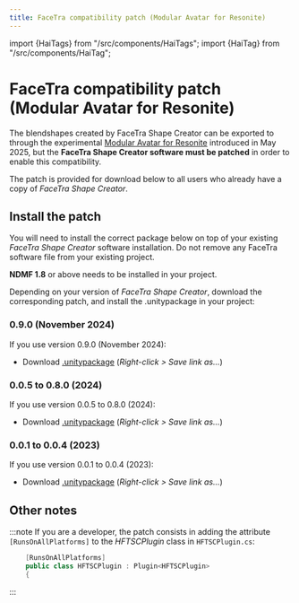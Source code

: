 ```yaml
---
title: FaceTra compatibility patch (Modular Avatar for Resonite)
---
```

import {HaiTags} from "/src/components/HaiTags";
import {HaiTag} from "/src/components/HaiTag";

# FaceTra compatibility patch (Modular Avatar for Resonite)

<HaiTags>
<HaiTag requiresResonite={true} />
</HaiTags>

The blendshapes created by FaceTra Shape Creator can be exported to <HaiTag requiresResonite={true} short={true} /> through the experimental
[Modular Avatar for Resonite](https://github.com/bdunderscore/modular-avatar-resonite) introduced in May 2025,
but the **FaceTra Shape Creator software must be patched** in order to enable this compatibility.

The patch is provided for download below to all users who already have a copy of *FaceTra Shape Creator*.

## Install the patch

You will need to install the correct package below on top of your existing *FaceTra Shape Creator* software installation.
Do not remove any FaceTra software file from your existing project.

**NDMF 1.8** or above needs to be installed in your project.

Depending on your version of *FaceTra Shape Creator*, download the corresponding patch, and install the .unitypackage in your project:

### 0.9.0 (November 2024)

If you use version 0.9.0 (November 2024):

- Download [.unitypackage](pathname:///assets/facetra-patch/patch-FaceTra-MA-for-Resonite-0.9.0-only.unitypackage) (*Right-click > Save link as...*)

### 0.0.5 to 0.8.0 (2024)

If you use version 0.0.5 to 0.8.0 (2024):

- Download [.unitypackage](pathname:///assets/facetra-patch/patch-FaceTra-MA-for-Resonite-0.0.5-to-0.8.0.unitypackage) (*Right-click > Save link as...*)

### 0.0.1 to 0.0.4 (2023)

If you use version 0.0.1 to 0.0.4 (2023):

- Download [.unitypackage](pathname:///assets/facetra-patch/patch-FaceTra-MA-for-Resonite-0.0.1-to-0.0.4.unitypackage) (*Right-click > Save link as...*)

## Other notes

:::note
If you are a developer, the patch consists in adding the attribute `[RunsOnAllPlatforms]` to the *HFTSCPlugin* class in `HFTSCPlugin.cs`:

```csharp
    [RunsOnAllPlatforms]
    public class HFTSCPlugin : Plugin<HFTSCPlugin>
    {
```
:::
